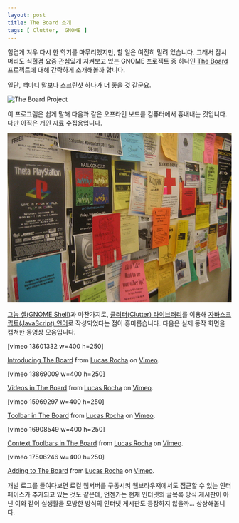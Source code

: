 ```yaml
---
layout: post
title: The Board 소개
tags: [ Clutter,  GNOME ]
---
```


힘겹게 겨우 다시 한 학기를 마무리했지만, 할 일은 여전히 밀려 있습니다. 그래서 잠시 머리도 식힐겸 요즘 관심있게 지켜보고 있는 GNOME 프로젝트 중 하나인 [The Board](http://live.gnome.org/TheBoardProject) 프로젝트에 대해 간략하게 소개해볼까 합니다.

일단, 백마디 말보다 스크린샷 하나가 더 좋을 것 같군요.

![](/figures/TheBoardProject?action=AttachFile&do=get&target=the-board.jpg "The Board Project")

이 프로그램은 쉽게 말해 다음과 같은 오프라인 보드를 컴퓨터에서 흉내내는 것입니다. 다만 아직은 개인 자료 수집용입니다.

![](/figures/Infinite-corridor-bboard.jpeg "Infinite Corridor Bulletin Board")

[그놈 셸(GNOME Shell)](http://live.gnome.org/GnomeShell)과 마찬가지로, [클러터(Clutter) 라이브러리](http://www.clutter-project.org/)를 이용해 [자바스크립트(JavaScript) 언어](http://live.gnome.org/Gjs)로 작성되었다는 점이 흥미롭습니다. 다음은 실제 동작 화면을 캡쳐한 동영상 모음입니다.

[vimeo 13601332 w=400 h=250]

[Introducing The Board](http://vimeo.com/13601332) from [Lucas Rocha](http://vimeo.com/lucasrocha) on [Vimeo](http://vimeo.com).

[vimeo 13869009 w=400 h=250]

[Videos in The Board](http://vimeo.com/13869009) from [Lucas Rocha](http://vimeo.com/lucasrocha) on [Vimeo](http://vimeo.com).

[vimeo 15969297 w=400 h=250]

[Toolbar in The Board](http://vimeo.com/15969297) from [Lucas Rocha](http://vimeo.com/lucasrocha) on [Vimeo](http://vimeo.com).

[vimeo 16908549 w=400 h=250]

[Context Toolbars in The Board](http://vimeo.com/16908549) from [Lucas Rocha](http://vimeo.com/lucasrocha) on [Vimeo](http://vimeo.com).

[vimeo 17506246 w=400 h=250]

[Adding to The Board](http://vimeo.com/17506246) from [Lucas Rocha](http://vimeo.com/lucasrocha) on [Vimeo](http://vimeo.com).

개발 로그를 들여다보면 로컬 웹서버를 구동시켜 웹브라우저에서도 접근할 수 있는 인터페이스가 추가되고 있는 것도 같은데, 언젠가는 현재 인터넷의 글목록 방식 게시판이 아닌 이와 같이 실생활을 모방한 방식의 인터넷 게시판도 등장하지 않을까... 상상해봅니다.
